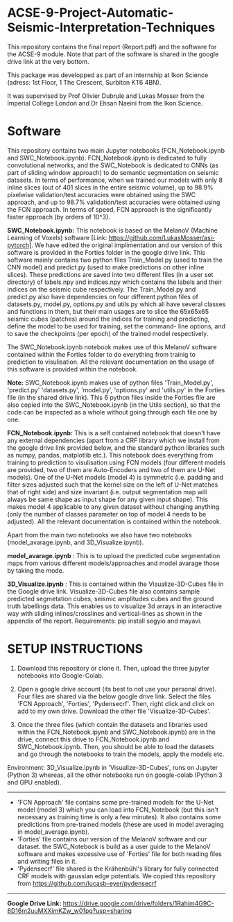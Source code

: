 # ACSE-9-Project-Automatic-Seismic-Interpretation-Techniques

This repository contains the final report (Report.pdf) and the software for the ACSE-9 module. Note that part of the software is shared in the google drive link at the very bottom.

This package was developped as part of an internship at Ikon Science (adress: 1st Floor, 1 The Crescent, Surbiton KT6 4BN).

It was supervised by Prof Olivier Dubrule and Lukas Mosser from the Imperial College London and Dr Ehsan Naeini from the Ikon Science.

# Software

This repository contains two main Jupyter notebooks (FCN_Notebook.ipynb and SWC_Notebook.ipynb). FCN_Notebook.ipynb is dedicated to fully convolutional networks, and the SWC_Notebook is dedicated to CNNs (as part of sliding window approach) to do semantic segmentation on seismic datasets. In terms of performance, when we trained our models with only 8 inline slices (out of 401 slices in the entire seismic volume), up to 98.9% pixelwise validation/test accuracies were obtained using the SWC approach, and up to 98.7% validation/test accuracies were obtained using the FCN approach. In terms of speed, FCN approach is the significantly faster approach (by orders of 10^3).


**SWC_Notebook.ipynb:** This notebook is based on the MelanoV (Machine Learning of Voxels) software [Link: https://github.com/LukasMosser/asi-pytorch]. We have edited the original implimentation and our version of this software is provided in the Forties folder in the google drive link. This software mainly contains two python files Train_Model.py (used to train the CNN model) and predict.py (used to make predictions on other inline slices). These predictions are saved into two different files (in a user set directory) of labels.npy and indices.npy which contains the labels and their indices on the seismic cube respectively. The Train_Model.py and predict.py also have dependencies on four different python files of datasets.py, model.py, options.py and utils.py which all have several classes and functions in them, but their main usages are to slice the 65x65x65 seismic cubes (patches) around the indices for training and predicting, define the model to be used for training, set the command- line options, and to save the checkpoints (per epoch) of the trained model respectively.

 The SWC_Notebook.ipynb notebook makes use of this MelanoV software contained within the Forties folder to do  everything from trainig to prediction to visulisation. All the relevant documentation on the usage of this software is provided within the notebook.
 
 **Note:** SWC_Notebook.ipynb makes use of python files 'Train_Model.py', 'predict.py' 'datasets.py', 'model.py', 'options.py' and 'utils.py' in the Forties file (in the shared drive link). This 6 python files inside the Forties file are also copied into the SWC_Notebook.ipynb (in the Utils section), so that the code can be inspected as a whole without going through each file one by one.
 
 **FCN_Notebook.ipynb:** This is a self contained notebook that doesn't have any external dependencies (apart from a CRF library which we install from the google drive link provided below, and the standard python libraries such as numpy, pandas, matplotlib etc.). This notebook does everything from training to prediction to visulisation using FCN models (four different models are provided, two of them are Auto-Encoders and two of them are U-Net models). One of the U-Net models (model 4) is symmetric (i.e. padding and filter sizes adjusted such that the kernel size on the left of U-Net matches that of right side) and size invariant (i.e. output segmentation map will always be same shape as input shape for any given input shape). This makes model 4 applicable to any given dataset without changing anything (only the number of classes parameter on top of model 4 needs to be adjusted).  All the relevant documentation is contained within the notebook.

Apart from the main two notebooks we also have two notebooks (model_avarage.ipynb, and 3D_Visualize.ipynb).
 
**model_avarage.ipynb** : This is to upload the predicted cube segmentation maps from various different models/approaches and model avarage those by taking the mode.

**3D_Visualize.ipynb** : This is contained within the Visualize-3D-Cubes file in the Google drive link. Visualize-3D-Cubes file also contains sample predicted segmetation cubes, seismic amplitudes cubes and the ground truth labellings data. This enables us to visualize 3d arrays in an interactive way with sliding inlines/crosslines and vertical-lines as shown in the appendix of the report. Requirements: pip install segyio and mayavi.

# SETUP INSTRUCTIONS
1. Download this repository or clone it. Then, upload the three jupyter notebooks into Google-Colab.

2. Open a google drive account (its best to not use your personal drive). Four files are shared via the below google drive link. Select the files 'FCN Approach', 'Forties', 'Pydensecrf'. Then, right click and click on add to my own drive. Download the other file 'Visualize-3D-Cubes'.  

3. Once the three files (which contain the datasets and libraries used within the FCN_Notebook.ipynb and SWC_Notebook.ipynb) are in the drive, connect this drive to FCN_Notebook.ipynb and SWC_Notebook.ipynb. Then, you should be able to load the datasets and go through the notebooks to train the models, apply the models etc.

Environment: 3D_Visualize.ipynb in 'Visualize-3D-Cubes', runs on Jupyter (Python 3) whereas, all the other notebooks run on google-colab (Python 3 and GPU enabled).


***
* 'FCN Approach' file contains some pre-trained models for the U-Net model (model 3) which you can load into FCN_Notebook (but this isn't necessary as training time is only a few minutes). It also contains some predictions from pre-trained models (these are used in model averaging in model_average.ipynb).
* 'Forties' file contains our version of the MelanoV software and our dataset. the SWC_Notebook is build as a user guide to the MelanoV software and makes excessive use of 'Forties' file for both reading files and writing files in it.
* 'Pydensecrf' file shared is the Krähenbühl's library for fully connected CRF models with gaussian edge potentials. We copied this repository from https://github.com/lucasb-eyer/pydensecrf
***

**Google Drive Link:**
https://drive.google.com/drive/folders/1Rahim4G9C-8D16m2uuMXXimKZw_w01pg?usp=sharing
